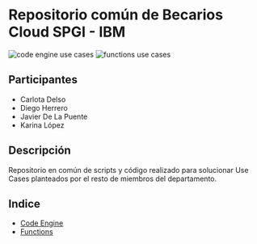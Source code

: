 # Repositorio común de Becarios Cloud SPGI - IBM
![code engine use cases](https://img.shields.io/badge/code--engine-1-blue)
![functions use cases](https://img.shields.io/badge/functions-1-008080)

## Participantes
- Carlota Delso
- Diego Herrero
- Javier De La Puente
- Karina López

## Descripción
Repositorio en común de scripts y código realizado para solucionar Use Cases planteados por el resto de miembros del departamento. 

## Indice
- [Code Engine](./code-engine)
- [Functions](./functions)
